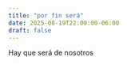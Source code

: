 ```yaml
---
title: "por fin será"
date: 2025-08-19T22:00:00-06:00
draft: false
---
```


Hay que será de nosotros 
